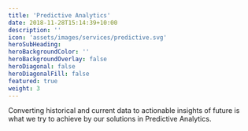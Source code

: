 ```yaml
---
title: 'Predictive Analytics'
date: 2018-11-28T15:14:39+10:00
description: ''
icon: 'assets/images/services/predictive.svg'
heroSubHeading: 
heroBackgroundColor: ''
heroBackgroundOverlay: false
heroDiagonal: false
heroDiagonalFill: false
featured: true
weight: 3
---
```


Converting historical and current data to actionable insights of future is what we try to achieve by our solutions in Predictive Analytics. 
